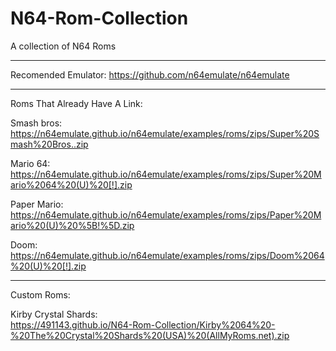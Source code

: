 # N64-Rom-Collection
A collection of N64 Roms  
_______________________________
                                                        
Recomended Emulator: https://github.com/n64emulate/n64emulate  
________________________________

Roms That Already Have A Link:  

Smash bros:       
https://n64emulate.github.io/n64emulate/examples/roms/zips/Super%20Smash%20Bros..zip

Mario 64:         
https://n64emulate.github.io/n64emulate/examples/roms/zips/Super%20Mario%2064%20(U)%20[!].zip

Paper Mario:         
https://n64emulate.github.io/n64emulate/examples/roms/zips/Paper%20Mario%20(U)%20%5B!%5D.zip    

Doom:  
https://n64emulate.github.io/n64emulate/examples/roms/zips/Doom%2064%20(U)%20[!].zip
__________________________________

Custom Roms:  

Kirby Crystal Shards:  
https://491143.github.io/N64-Rom-Collection/Kirby%2064%20-%20The%20Crystal%20Shards%20(USA)%20(AllMyRoms.net).zip
